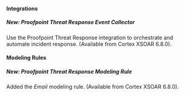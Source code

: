
#### Integrations
##### New: Proofpoint Threat Response Event Collector
Use the Proofpoint Threat Response integration to orchestrate and automate incident response. (Available from Cortex XSOAR 6.8.0).

#### Modeling Rules
##### New: Proofpoint Threat Response Modeling Rule
Added the *Email* modeling rule. (Available from Cortex XSOAR 6.8.0).